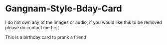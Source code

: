 # Gangnam-Style-Bday-Card

I do not own any of the images or audio, if you would like this to be removed please do contact me first

This is a birthday card to prank a friend
